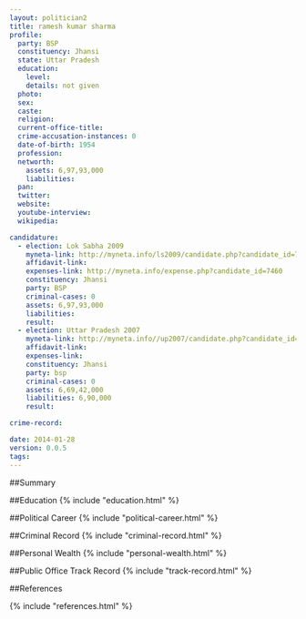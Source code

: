```yaml
---
layout: politician2
title: ramesh kumar sharma
profile: 
  party: BSP
  constituency: Jhansi
  state: Uttar Pradesh
  education: 
    level: 
    details: not given
  photo: 
  sex: 
  caste: 
  religion: 
  current-office-title: 
  crime-accusation-instances: 0
  date-of-birth: 1954
  profession: 
  networth: 
    assets: 6,97,93,000
    liabilities: 
  pan: 
  twitter: 
  website: 
  youtube-interview: 
  wikipedia: 

candidature: 
  - election: Lok Sabha 2009
    myneta-link: http://myneta.info/ls2009/candidate.php?candidate_id=7460
    affidavit-link: 
    expenses-link: http://myneta.info/expense.php?candidate_id=7460
    constituency: Jhansi 
    party: BSP
    criminal-cases: 0
    assets: 6,97,93,000
    liabilities: 
    result:  
  - election: Uttar Pradesh 2007
    myneta-link: http://myneta.info//up2007/candidate.php?candidate_id=804
    affidavit-link: 
    expenses-link: 
    constituency: Jhansi 
    party: bsp
    criminal-cases: 0
    assets: 6,69,42,000
    liabilities: 6,90,000
    result:  

crime-record: 

date: 2014-01-28
version: 0.0.5
tags: 
---
```

##Summary


##Education
{% include "education.html" %}


##Political Career
{% include "political-career.html" %}


##Criminal Record
{% include "criminal-record.html" %}


##Personal Wealth
{% include "personal-wealth.html" %}


##Public Office Track Record
{% include "track-record.html" %}


##References


{% include "references.html" %}